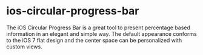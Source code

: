 # ios-circular-progress-bar
The iOS Circular Progress Bar is a great tool to present percentage based information in an elegant and simple way. The default appearance conforms to the iOS 7 flat design and the center space can be personalized with custom views.
